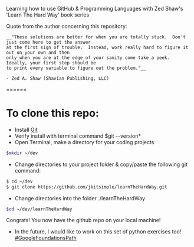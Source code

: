 Learning how to use GitHub & Programming Languages with Zed Shaw's 'Learn The Hard Way' book series

Quote from the author concerning this repository:

    __"These solutions are better for when you are totally stuck.  Don't just come here to get the answer 
    at the first sign of trouble.  Instead, work really hard to figure it out on your own and then 
    only when you are at the edge of your sanity come take a peek. Ideally, your first step should be 
    to print every variable to figure out the problem."__

	- Zed A. Shaw (Shavian Publishing, LLC)
======

# To clone this repo:  

  * Install [Git](https://git-scm.com/book/en/v2/Getting-Started-Installing-Git)
  * Verify install with terminal command $git --version*
  * Open Terminal, make a directory for your coding projects 
```bash
$mkdir ~/dev
```
  * Change directories to your project folder & copy/paste the following git command:
```bash
$ cd ~/dev
$ git clone https://github.com/jkitsimple/learnTheHardWay.git
```
  * Change directories into the folder ./learnTheHardWay
```bash
$cd ~/dev/learnTheHardWay
```
Congrats! You now have the github repo on your local machine!


  * In the future, I would like to work on this set of python exercises too! [#GoogleFoundationsPath](https://techdevguide.withgoogle.com/paths/foundational/) 
